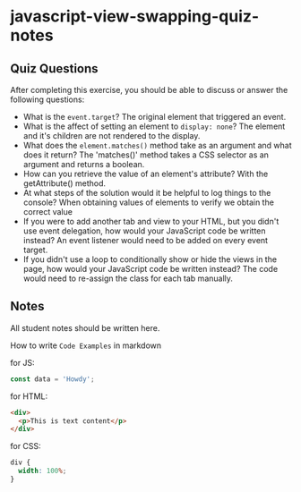 # javascript-view-swapping-quiz-notes

## Quiz Questions

After completing this exercise, you should be able to discuss or answer the following questions:

- What is the `event.target`?
  The original element that triggered an event.
- What is the affect of setting an element to `display: none`?
  The element and it's children are not rendered to the display.
- What does the `element.matches()` method take as an argument and what does it return?
  The 'matches()' method takes a CSS selector as an argument and returns a boolean.
- How can you retrieve the value of an element's attribute?
  With the getAttribute() method.
- At what steps of the solution would it be helpful to log things to the console?
  When obtaining values of elements to verify we obtain the correct value
- If you were to add another tab and view to your HTML, but you didn't use event delegation, how would your JavaScript code be written instead?
  An event listener would need to be added on every event target.
- If you didn't use a loop to conditionally show or hide the views in the page, how would your JavaScript code be written instead?
  The code would need to re-assign the class for each tab manually.

## Notes

All student notes should be written here.

How to write `Code Examples` in markdown

for JS:

```javascript
const data = 'Howdy';
```

for HTML:

```html
<div>
  <p>This is text content</p>
</div>
```

for CSS:

```css
div {
  width: 100%;
}
```
